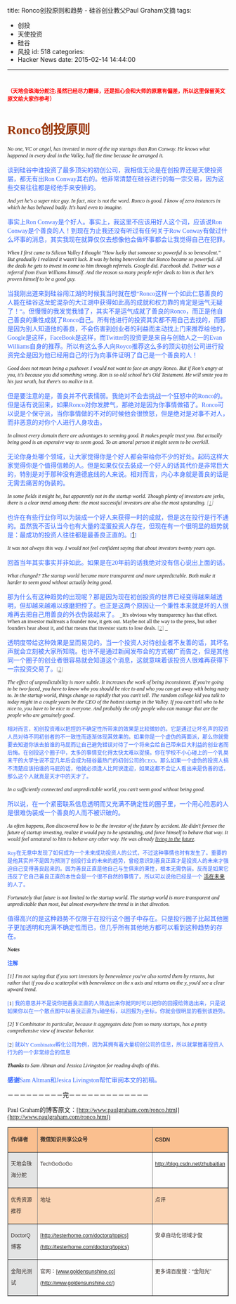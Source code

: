 title: Ronco创投原则和趋势 - 硅谷创业教父Paul Graham文摘
tags:
  - 创投
  - 天使投资
  - 硅谷
  - 风投
id: 518
categories:
  - Hacker News
date: 2015-02-14 14:44:00
---

<div id="article_content" class="article_content">&#13;

# <span style="font-family: verdana;"><span style="font-size:12px;color:#ff0000;">（天地会珠海分舵注:虽然已经尽力翻译，还是担心会和大师的原意有偏差，所以这里保留英文原文给大家作参考）</span></span>

# <span style="font-family: verdana; color: rgb(153, 51, 0);">Ronco创投原则</span>

<span style="font-family: verdana; font-size: 12px;">_No one, VC or angel, has invested in more of the top startups than Ron Conway. He knows what happened in every deal in the Valley, half the time because he arranged it._</span>

<span style="font-family: verdana;"><span style="color:#3366ff;">谈到硅谷中谁投资了最多顶尖的初创公司，我相信无论是在创投界还是天使投资届，都无有出Ron Conway其右的。他非常清楚在硅谷进行的每一宗交易，因为这些交易往往都是经他手来安排的。</span></span>
<span style="font-size: 12px; font-family: verdana;">
</span>

<span style="font-family: verdana; font-size: 12px;">_And yet he's a super nice guy. In fact, nice is not the word. Ronco is good. I know of zero instances in which he has behaved badly. It's hard even to imagine._</span>

<span style="font-family: verdana;"><span style="color:#3366ff;">事实上Ron Conway是个好人。事实上，我这里不应该用好人这个词，应该说Ron Conway是个善良的人！到现在为止我还没有听过有任何关于Row Conway有做过什么坏事的消息，其实我现在就算仅仅去想像他会做坏事都会让我觉得自己在犯罪。</span></span>
<span style="font-size: 12px; font-family: verdana;">
</span>

<span style="font-family: verdana; font-size: 12px;">_When I first came to Silicon Valley I thought "How lucky that someone so powerful is so benevolent." But gradually I realized it wasn't luck. It was by being benevolent that Ronco became so powerful. All the deals he gets to invest in come to him through referrals. Google did. Facebook did. Twitter was a referral from Evan Williams himself. And the reason so many people refer deals to him is that he's proven himself to be a good guy._</span>

<span style="font-family: verdana;"><span style="color:#3366ff;">当我刚出道来到硅谷闯江湖的时候我当时就在想“Ronco这样一个如此仁慈善良的人能在硅谷这龙蛇混杂的大江湖中获得如此高的成就和权力靠的肯定是运气无疑了！“。但慢慢的我发觉我错了，其实不是运气成就了善良的Ronco，而正是他自己善良的秉性成就了Ronco自己。所有他进行的投资其实都不用自己去找的，而都是因为别人知道他的善良，不会伤害到创业者的利益而主动找上门来推荐给他的，Google是这样，FaceBook是这样，而Twitter的投资更是来自与创始人之一的Evan Williams自身的推荐。所以有这么多人向Royco推荐这么多的顶尖初创公司进行投资完全是因为他已经用自己的行为向事件证明了自己是一个善良的人！</span></span>
<span style="font-size: 12px; font-family: verdana;">
</span>

<span style="font-family: verdana; font-size: 12px;">_Good does not mean being a pushover. I would not want to face an angry Ronco. But if Ron's angry at you, it's because you did something wrong. Ron is so old school he's Old Testament. He will smite you in his just wrath, but there's no malice in it._</span>

<span style="font-family: verdana;"><span style="color:#3366ff;">但是要注意的是，善良并不代表懦弱。我绝对不会去挑战一个狂怒中的Ronco的。但是话有说回来，如果Ronco对你发脾气，那绝对是因为你事情做错了。Ronco可以说是个保守派，当你事情做的不对的时候他会很愤怒，但是绝对是对事不对人，而非恶意的对你个人进行人身攻击。</span></span>
<span style="font-size: 12px; font-family: verdana;">
</span>

<span style="font-family: verdana; font-size: 12px;">_In almost every domain there are advantages to seeming good. It makes people trust you. But actually being good is an expensive way to seem good. To an amoral person it might seem to be overkill._</span>

<span style="font-family: verdana;"><span style="color:#3366ff;">无论你身处哪个领域，让大家觉得你是个好人都会带给你不少的好处。起码这样大家觉得你是个值得信赖的人。但是如果仅仅去装成一个好人的话其代价是非常巨大的，特别是对于那种没有道德底线的人来说。相对而言，内心本身就是善良的话是无需去痛苦的伪装的。</span></span>
<span style="font-size: 12px; font-family: verdana;">
</span>

<span style="font-family: verdana; font-size: 12px;">_In some fields it might be, but apparently not in the startup world. Though plenty of investors are jerks, there is a clear trend among them: the most successful investors are also the most upstanding. <span style="color: rgb(153, 153, 153);">[[<span style="color: rgb(153, 153, 153);">1</span>](http://www.paulgraham.com/ronco.html#f1n)]</span>_</span>

<span style="color:#3366ff;">也许在有些行业你可以为装成一个好人来获得一时的成就，但是这在投行是行不通的。虽然我不否认当今也有大量的混蛋投资人存在，但现在有一个很明显的趋势就是：最成功的投资人往往都是最善良正直的。<span style="font-family: verdana; font-size: 11.9999990463257px;">[</span>[1](http://www.paulgraham.com/ronco.html#f1n)<span style="font-family: verdana; font-size: 11.9999990463257px;">]</span></span>

<span style="font-family: verdana; font-size: 12px;">
</span>

<span style="font-family: verdana; font-size: 12px;">_It was not always this way. I would not feel confident saying that about investors twenty years ago._</span>

<span style="font-family: verdana;"><span style="color:#3366ff;">回首当年其实事实并非如此。如果是在20年前的话我绝对没有信心说出上面的话。</span></span>
<span style="font-size: 12px; font-family: verdana;">
</span>

<span style="font-family: verdana; font-size: 12px;">_What changed? The startup world became more transparent and more unpredictable. Both make it harder to seem good without actually being good._</span>

<span style="font-family: verdana;"><span style="color:#3366ff;">那为什么有这种趋势的出现呢？那是因为现在初创投资的世界已经变得越来越透明，但却越来越难以琢磨把控了。也正是这两个原因让一个秉性本来就是坏的人很难再去把自己用善良的外衣伪装起来了。</span></span>
<span style="font-size: 12px; font-family: verdana;">
_It's obvious why transparency has that effect. When an investor maltreats a founder now, it gets out. Maybe not all the way to the press, but other founders hear about it, and that means that investor starts to lose deals. <span style="color: rgb(153, 153, 153);">[[<span style="color: rgb(153, 153, 153);">2</span>](http://www.paulgraham.com/ronco.html#f2n)]</span>
_
</span>

<span style="font-family: verdana;"><span style="color:#3366ff;">透明度带给这种效果是显而易见的。当一个投资人对待创业者不友善的话，其坏名声就会立刻被大家所知晓。也许不是通过新闻发布会的方式被广而告之，但是其他同一个圈子的创业者很容易就会知道这个消息，这就意味着该投资人很难再获得下一宗投资交易了。</span><span style="color: rgb(153, 153, 153); font-size: 11.9999990463257px;">[</span>[<span style="color: rgb(153, 153, 153);">2</span>](http://www.paulgraham.com/ronco.html#f2n)<span style="color: rgb(153, 153, 153); font-size: 11.9999990463257px;">]</span></span>

<span style="font-family: verdana; font-size: 12px;">_The effect of unpredictability is more subtle. It increases the work of being inconsistent. If you're going to be two-faced, you have to know who you should be nice to and who you can get away with being nasty to. In the startup world, things change so rapidly that you can't tell. The random college kid you talk to today might in a couple years be the CEO of the hottest startup in the Valley. If you can't tell who to be nice to, you have to be nice to everyone. And probably the only people who can manage that are the people who are genuinely good._</span>

<span style="font-family: verdana; font-size: 12px;"><span style="color:#3366ff;">相对而言，初创投资难以把控的不确定性所带来的效果是比较微妙的。它是通过让坏名声的投资人员对待不同初创者的不一致性而逐渐体现其效果的。如果你是一个虚伪的两面派，那么你就需要去知道你该去拍谁的马屁而让自己避免错误对待了一个将来会给自己带来巨大利益的创业者而后悔。在创投这个圈子中，太多的事情变化得太快太难以捉摸。你在学校不小心碰上的一个乳臭未干的大学生说不定几年后会成为硅谷最热门的初创公司的CEO。那么如果一个虚伪的投资人搞不清楚应该拍谁的马屁的话，他就必须逢人比阿谀逢迎，如果这都不会让人看出来是伪善的话，那么这个人就真是天才中的天才了。</span></span>

<span style="font-family: verdana; font-size: 12px;">
</span>

<span style="font-family: verdana; font-size: 12px;">_In a sufficiently connected and unpredictable world, you can't seem good without being good._</span>

<span style="font-family: verdana;"><span style="color:#3366ff;">所以说，在一个紧密联系信息透明而又充满不确定性的圈子里，一个用心险恶的人是很难伪装成一个善良的人而不被识破的。</span></span>
<span style="font-size: 12px; font-family: verdana;">
</span>

<span style="font-family: verdana; font-size: 12px;">_As often happens, Ron discovered how to be the investor of the future by accident. He didn't foresee the future of startup investing, realize it would pay to be upstanding, and force himself to behave that way. It would feel unnatural to him to behave any other way. He was already [living in the future](http://www.paulgraham.com/startupideas.html)._</span>

<span style="font-family: verdana; font-size: 12px;"><span style="color:#3366ff;">Roy在无意中发现了如何成为一个未来成功投资人的公式，不过这种事情也时有发生了。重要的是他其实并不是因为预测了创投行业的未来的趋势，曾经意识到善良正直才是投资人的未来才强迫自己变得善良起来的。因为善良正直是他自己与生俱来的秉性，根本无需伪装。反而是如果它违反了它自己善良正直的本性会是一个很不自然的事情了。所以可以说他已经是一个<span style="font-size: 11.9999990463257px;"> </span>[活在未来](http://www.paulgraham.com/startupideas.html)的人了。</span></span>
<span style="font-size: 12px; font-family: verdana;">
</span>

<span style="font-family: verdana; font-size: 12px;">_Fortunately that future is not limited to the startup world. The startup world is more transparent and unpredictable than most, but almost everywhere the trend is in that direction._</span>

<span style="font-family: verdana;"><span style="color:#3366ff;">值得高兴的是这种趋势不仅限于在投行这个圈子中存在。只是投行圈子比起其他圈子更加透明和充满不确定性而已，但几乎所有其他地方都可以看到这种趋势的存在。</span></span>
<span style="font-size: 12px; font-family: verdana;">
</span>

<span style="font-family: verdana; font-size: 12px;">**_Notes_**</span>

<span style="font-family: verdana; font-size: 12px;">**<span style="color:#3366ff;">注解</span>**</span>
<span style="font-size: 12px; font-family: verdana;">
</span>

<span style="font-family: verdana; font-size: 12px;">_[<a target="_blank" name="f1n" class=" " id="f1n">1</a>] I'm not saying that if you sort investors by benevolence you've also sorted them by returns, but rather that if you do a scatterplot with benevolence on the x axis and returns on the y, you'd see a clear upward trend._</span>

<span style="font-family: verdana; font-size: 12px;"><span style="color:#3366ff;"><span style="font-size: 11.9999990463257px;">[</span><a target="_blank" name="f1n" class="   " style="font-size: 11.9999990463257px; background-color: rgb(255, 255, 255);" id="f1n">1</a><span style="font-size: 11.9999990463257px;">] 我的意思并不是说你把善良正直的人筛选出来你就同时可以把你的回报给筛选出来，只是说如果你以在一个散点图中以善良正直为x轴坐标，以回报为y坐标，你就会很明显的看到该趋势。</span>
</span></span>
<span style="font-size: 12px; font-family: verdana;">
</span>

<span style="font-family: verdana; font-size: 12px;">_[<a target="_blank" name="f2n" class=" " id="f2n">2</a>] Y Combinator in particular, because it aggregates data from so many startups, has a pretty comprehensive view of investor behavior._</span>

<span style="font-family: verdana; font-size: 12px;"><span style="color:#3366ff;"><span style="font-size: 11.9999990463257px;">[</span><a target="_blank" name="f2n" class="   " style="font-size: 11.9999990463257px; background-color: rgb(255, 255, 255);" id="f2n">2</a><span style="font-size: 11.9999990463257px;">] 就以Y Combinator孵化公司为例，因为其拥有着大量初创公司的信息，所以就掌握着投资人行为的一个非常综合的信息</span>
</span></span>
<span style="font-size: 12px; font-family: verdana;">
</span>

<span style="font-family: verdana; font-size: 12px;">_**Thanks** to Sam Altman and Jessica Livingston for reading drafts of this._</span>

<span style="font-family: verdana;"><span style="color:#3366ff;">**感谢**Sam Altman和Jesica Livingston帮忙审阅本文的初稿。</span></span>

<span style="font-family: verdana;">
</span>

<span style="font-family: verdana;">－－－－－－－－－完－－－－－－－－－－－－－</span>

<span style="font-family: verdana;">Paul Graham的博客原文：[http://www.paulgraham.com/ronco.html](http://www.paulgraham.com/ronco.html)
</span>
<table border="1" cellspacing="0" cellpadding="0" style="color: rgb(54, 46, 43); font-family: Arial; font-size: 14px; line-height: 26px;"><tbody><tr><td valign="top" style="font-family: Arial, Helvetica, sans-serif; font-size: 12px; background: rgb(250, 191, 143);">

**作/译者**
</td><td valign="top" style="font-family: Arial, Helvetica, sans-serif; font-size: 12px; background: rgb(250, 191, 143);">

**微信知识共享公众号**
</td><td valign="top" style="font-family: Arial, Helvetica, sans-serif; font-size: 12px; background: rgb(250, 191, 143);">

**CSDN**
</td></tr><tr><td valign="top" style="font-family: Arial, Helvetica, sans-serif; font-size: 12px; background: rgb(227, 228, 228);">

天地会珠海分舵
</td><td valign="top" style="font-family: Arial, Helvetica, sans-serif; font-size: 12px;">

TechGoGoGo
</td><td valign="top" style="font-family: Arial, Helvetica, sans-serif; font-size: 12px;">

http://blog.csdn.net/zhubaitian
</td></tr><tr><td valign="top" style="font-family: Arial, Helvetica, sans-serif; font-size: 12px; background: rgb(251, 212, 180);">

优秀资源推荐
</td><td valign="top" style="font-family: Arial, Helvetica, sans-serif; font-size: 12px; background: rgb(251, 212, 180);">

地址
</td><td valign="top" style="font-family: Arial, Helvetica, sans-serif; font-size: 12px; background: rgb(251, 212, 180);">

点评
</td></tr><tr><td valign="top" style="font-family: Arial, Helvetica, sans-serif; font-size: 12px; background: rgb(227, 228, 228);">

DoctorQ博客
</td><td valign="top" style="font-family: Arial, Helvetica, sans-serif; font-size: 12px;">

[http://testerhome.com/doctorq/topics](http://testerhome.com/doctorq/topics)
</td><td valign="top" style="font-family: Arial, Helvetica, sans-serif; font-size: 12px;">

安卓自动化领域才俊           
</td></tr><tr><td valign="top" style="font-family: Arial, Helvetica, sans-serif; font-size: 12px; background: rgb(227, 228, 228);">

金阳光测试
</td><td valign="top" style="font-family: Arial, Helvetica, sans-serif; font-size: 12px;">

官网：[www.goldensunshine.cc](http://www.goldensunshine.cc/)
</td><td valign="top" style="font-family: Arial, Helvetica, sans-serif; font-size: 12px;">

更多请百度搜：“金阳光”
</td></tr></tbody></table></div>